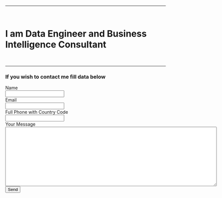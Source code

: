 <script type="text/javascript" src="https://cdn.jsdelivr.net/npm/@emailjs/browser@3/dist/email.min.js"></script>
<script type="text/javascript">
    (function() {
        emailjs.init('T04vjc-ugM4jOvwZ2');
    })();
</script>
<script type="text/javascript">
    window.onload = function() {
        document.getElementById('contact-form').addEventListener('submit', function(event) {
            event.preventDefault();
              this.button_timeout($('input[name=ejs_input]') ); 
              // generate a five digit number for the contact_number variable  
              this.contact_number.value = Math.random() * 100000 | 0;
              // these IDs from the previous steps
              emailjs.sendForm('service_4xyaq4h', 'template_fbrmfwm', this)
                  .then(function() {
                      console.log('SUCCESS!');
                      alert("Email has been send my friend 💖"));
                  }, function(error) {
                      console.log('FAILED...', error);
                      alert("Something went wrong.Check Console!"));
                  });   
          });
       
    }
</script>
<hr/>
<br>
<h1>
I am Data Engineer and Business Intelligence Consultant
</h1>

<br>
  <hr/>
<h3> If you wish to contact me fill data below</h3>
<div class="form" >
      <form class="form" id="contact-form">
        <input type="hidden" name="contact_number">
        <label>Name</label><br>
        <input type="text" name="user_name"><br>
        <label>Email</label><br>
        <input type="email" name="user_email"><br>
        <label>Full Phone with Country Code</label><br>
        <input type="phone" name="user_phone"><br>
        <label>Your Message</label><br>
        <textarea name="message" rows="12" cols="80"></textarea><br>
        <input type="submit" value="Send" name="ejs_input" >
        <!-- <button onclick="valid_email($('input[name=user_email]').val())"> Validate Email </button> -->
        </form>
</div>